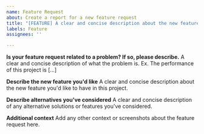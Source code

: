 ```yaml
---
name: Feature Request
about: Create a report for a new feature request
title: "[FEATURE] A clear and concise description about the new feature request"
labels: Feature
assignees: ''

---
```


**Is your feature request related to a problem? If so, please describe.**
A clear and concise description of what the problem is. Ex. The performance of this project is [...]

**Describe the new feature you'd like**
A clear and concise description about the new feature you'd like to have in this project.

**Describe alternatives you've considered**
A clear and concise description of any alternative solutions or features you've considered.

**Additional context**
Add any other context or screenshots about the feature request here.

